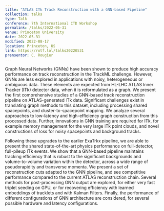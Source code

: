 ```yaml
---
title: "ATLAS ITk Track Reconstruction with a GNN-based Pipeline"
collection: talks
type: Talk
conference: 7th International CTD Workshop
permalink: /talks/2022-05-31
venue: Princeton University
date: 2022-05-31
modified: 2022-08-17
location: Princeton, US
link: https://rotf.lol/talks20220531
prensentor: C. Rougier
---
```



Graph Neural Networks (GNNs) have been shown to produce high accuracy performance on track reconstruction in the TrackML challenge. However, GNNs are less explored in applications with noisy, heterogeneous or ambiguous data. These elements are expected from HL-LHC ATLAS Inner Tracker (ITk) detector data, when it is reformulated as a graph. We present the first comprehensive studies of a GNN-based track reconstruction pipeline on ATLAS-generated ITk data. Significant challenges exist in translating graph methods to this dataset, including processing shared spacepoints, and cluster-to-spacepoint mapping. We analyze several approaches to low-latency and high-efficiency graph construction from this processed data. Further, innovations in GNN training are required for ITk, for example memory management for the very large ITk point clouds, and novel constructions of loss for noisy spacepoints and background tracks.

Following these upgrades to the earlier ExaTrkx pipeline, we are able to present the shared state-of-the-art physics performance on full-detector, full-pileup ITk events. We show that a GNN-based pipeline maintains tracking efficiency that is robust to the significant backgrounds and volume-to-volume variation within the detector, across a wide range of pseudorapidity and transverse momenta. We present a set of reconstruction cuts adapted to the GNN pipeline, and see competitive performance compared to the current ATLAS reconstruction chain. Several methods for post-processing GNN output are explored, for either very fast triplet seeding on GPU, or for recovering efficiency with learned embeddings of tracklets and with Kalman Filters. Finally, the performance of different configurations of GNN architecture are considered, for several possible hardware and latency configurations.
